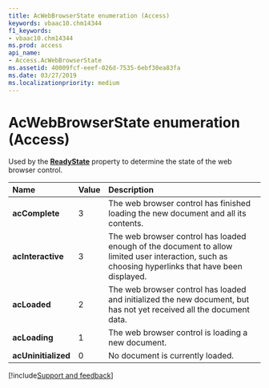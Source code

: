```yaml
---
title: AcWebBrowserState enumeration (Access)
keywords: vbaac10.chm14344
f1_keywords:
- vbaac10.chm14344
ms.prod: access
api_name:
- Access.AcWebBrowserState
ms.assetid: 40009fcf-eeef-026d-7535-6ebf30ea83fa
ms.date: 03/27/2019
ms.localizationpriority: medium
---
```



# AcWebBrowserState enumeration (Access)

Used by the **[ReadyState](Access.WebBrowserControl.ReadyState.md)** property to determine the state of the web browser control.

|Name|Value|Description|
|:-----|:-----|:-----|
|**acComplete**|3|The web browser control has finished loading the new document and all its contents.|
|**acInteractive**|3|The web browser control has loaded enough of the document to allow limited user interaction, such as choosing hyperlinks that have been displayed.|
|**acLoaded**|2|The web browser control has loaded and initialized the new document, but has not yet received all the document data.|
|**acLoading**|1|The web browser control is loading a new document.|
|**acUninitialized**|0|No document is currently loaded.|




[!include[Support and feedback](~/includes/feedback-boilerplate.md)]